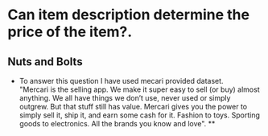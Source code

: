 # Can item description determine the price of the item?.

## Nuts and Bolts
  * To answer this question I have used mecari provided dataset. <br>
  "Mercari is the selling app. We make it super easy to sell (or buy) almost anything. We all have things we don’t use, never used or simply outgrew. But that stuff still has value. Mercari gives you the power to simply sell it, ship it, and earn some cash for it. Fashion to toys. Sporting goods to electronics. All the brands you know and love".
  **
